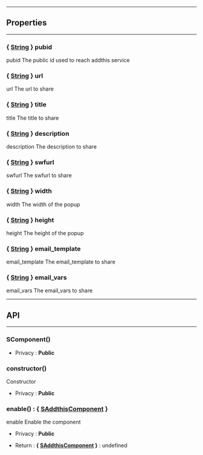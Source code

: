 

-----------------------------
## Properties
-----------------------------

### { <a class="link" href="https://developer.mozilla.org/fr/docs/Web/JavaScript/Reference/Objets_globaux/String" target="_blank" title="String">String</a> } pubid
pubid
The public id used to reach addthis service

### { <a class="link" href="https://developer.mozilla.org/fr/docs/Web/JavaScript/Reference/Objets_globaux/String" target="_blank" title="String">String</a> } url
url
The url to share

### { <a class="link" href="https://developer.mozilla.org/fr/docs/Web/JavaScript/Reference/Objets_globaux/String" target="_blank" title="String">String</a> } title
title
The title to share

### { <a class="link" href="https://developer.mozilla.org/fr/docs/Web/JavaScript/Reference/Objets_globaux/String" target="_blank" title="String">String</a> } description
description
The description to share

### { <a class="link" href="https://developer.mozilla.org/fr/docs/Web/JavaScript/Reference/Objets_globaux/String" target="_blank" title="String">String</a> } swfurl
swfurl
The swfurl to share

### { <a class="link" href="https://developer.mozilla.org/fr/docs/Web/JavaScript/Reference/Objets_globaux/String" target="_blank" title="String">String</a> } width
width
The width of the popup

### { <a class="link" href="https://developer.mozilla.org/fr/docs/Web/JavaScript/Reference/Objets_globaux/String" target="_blank" title="String">String</a> } height
height
The height of the popup

### { <a class="link" href="https://developer.mozilla.org/fr/docs/Web/JavaScript/Reference/Objets_globaux/String" target="_blank" title="String">String</a> } email_template
email_template
The email_template to share

### { <a class="link" href="https://developer.mozilla.org/fr/docs/Web/JavaScript/Reference/Objets_globaux/String" target="_blank" title="String">String</a> } email_vars
email_vars
The email_vars to share

-----------------------------
## API
-----------------------------

### SComponent()

- Privacy : **Public**




### constructor()
Constructor
- Privacy : **Public**




### enable() : { [SAddthisComponent](/data/web/sugar/repo/src/components/SAddthisComponent/js/SAddthisComponent.js) }
enable
Enable the component
- Privacy : **Public**

- Return : **{ [SAddthisComponent](/data/web/sugar/repo/src/components/SAddthisComponent/js/SAddthisComponent.js) }** : undefined



